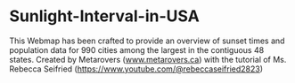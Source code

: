 # Sunlight-Interval-in-USA
This Webmap has been crafted to provide an overview of sunset times and population data for 990 cities among the largest in the contiguous 48 states. Created by Metarovers (www.metarovers.ca) with the tutorial of Ms. Rebecca Seifried (https://www.youtube.com/@rebeccaseifried2823)
